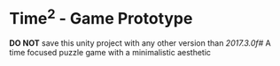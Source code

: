 # Time<sup>2</sup> - Game Prototype
**DO NOT** save this unity project with any other version than *2017.3.0f#*
A time focused puzzle game with a minimalistic aesthetic